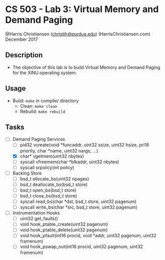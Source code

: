 # CS 503 - Lab 3: Virtual Memory and Demand Paging 

@Harris Christiansen (christih@purdue.edu) (HarrisChristiansen.com)  
December 2017  

## Description
- The objective of this lab is to build Virtual Memory and Demand Paging for the XINU operating system.

## Usage
- Build: `make` in compile/ directory
	- Clean: `make clean`
	- Rebuild: `make rebuild`

## Tasks
- [ ] Demand Paging Services
	- [ ] pid32 vcreate(void *funcaddr, uint32 ssize, uint32 hsize, pri16 priority, char *name, uint32 nargs, ...)
	- [X] char* vgetmem(uint32 nbytes)
	- [ ] syscall vfreemem(char *blkaddr, uint32 nbytes)
	- [ ] syscall srpolicy(int policy)
- [ ] Backing Store
	- [ ] bsd_t allocate_bs(uint32 npages)
	- [ ] bsd_t deallocate_bs(bsd_t store)
	- [ ] bsd_t open_bs(bsd_t store)
	- [ ] bsd_t close_bs(bsd_t store)
	- [ ] syscall read_bs(char *dst, bsd_t store, uint32 pagenum)
	- [ ] syscall write_bs(char *src, bsd_t store, uint32 pagenum)
- [ ] Instrumentation Hooks
	- [ ] uint32 get_faults()
	- [ ] void hook_ptable_create(uint32 pagenum)
	- [ ] void hook_ptable_delete(uint32 pagenum)
	- [ ] void hook_pfault(int16 procid, void *addr, uint32 pagenum, uint32 framenum)
	- [ ] void hook_pswap_out(int16 procid, uint32 pagenum, uint32 framenum)
